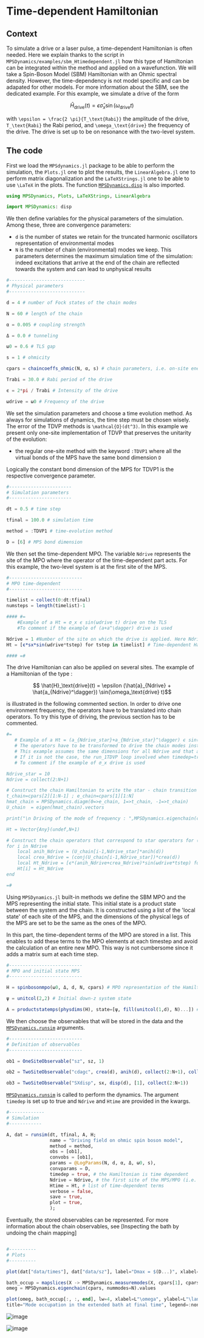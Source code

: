 # Time-dependent Hamiltonian

## Context

To simulate a drive or a laser pulse, a time-dependent Hamiltonian is often needed. Here we explain thanks to the script in `MPSDynamics/examples/sbm_Htimedependent.jl` how this type of Hamiltonian can be integrated within the method and applied on a wavefunction. We will take a Spin-Boson Model (SBM) Hamiltonian with an Ohmic spectral density. However, the time-dependency is not model specific and can be adapated for other models. For more information about the SBM, see the dedicated example. For this example, we simulate a drive of the form

```math
        \hat{H}_\text{drive}(t) = \epsilon \hat{\sigma}_x \sin(\omega_\text{drive} t)
```
with ``\epsilon = \frac{2 \pi}{T_\text{Rabi}}`` the amplitude of the drive, ``T_\text{Rabi}`` the Rabi period, and ``\omega_\text{drive}`` the frequency of the drive. The drive is set up to be on resonance with the two-level system.

## The code
First we load the `MPSdynamics.jl` package to be able to perform the simulation, the `Plots.jl` one to plot the results, the `LinearAlgebra.jl` one to perform matrix diagonalization and the `LaTeXStrings.jl` one to be able to use ``\LaTeX`` in the plots. The function [`MPSDynamics.disp`](@ref) is also imported.

```julia
using MPSDynamics, Plots, LaTeXStrings, LinearAlgebra

import MPSDynamics: disp
```

We then define variables for the physical parameters of the simulation.
Among these, three are convergence parameters:

*  `d` is the number of states we retain for the truncated harmonic oscillators representation of environmental modes
* `N` is the number of chain (environmental) modes we keep. This parameters determines the maximum simulation time of the simulation: indeed excitations that arrive at the end of the chain are reflected towards the system and can lead to unphysical results

```julia
#----------------------------
# Physical parameters
#----------------------------

d = 4 # number of Fock states of the chain modes

N = 60 # length of the chain

α = 0.005 # coupling strength

Δ = 0.0 # tunneling 

ω0 = 0.6 # TLS gap

s = 1 # ohmicity

cpars = chaincoeffs_ohmic(N, α, s) # chain parameters, i.e. on-site energies ϵ_i, hopping energies t_i, and system-chain coupling c_0

Trabi = 30.0 # Rabi period of the drive

ϵ = 2*pi / Trabi # Intensity of the drive

ωdrive = ω0 # Frequency of the drive
```
We set the simulation parameters and choose a time evolution method.
As always for simulations of dynamics, the time step must be chosen wisely. The error of the TDVP methods is ``\mathcal{O}(dt^3)``.
In this example we present only one-site implementation of TDVP that preserves the unitarity of the evolution:

* the regular one-site method with the keyword `:TDVP1` where all the virtual bonds of the MPS have the same bond dimension ``D``

Logically the constant bond dimension of the MPS for TDVP1 is the respective convergence parameter.

```julia
#-----------------------
# Simulation parameters
#-----------------------

dt = 0.5 # time step

tfinal = 100.0 # simulation time

method = :TDVP1 # time-evolution method

D = [6] # MPS bond dimension
```
We then set the time-dependent MPO. The variable `Ndrive` represents the site of the MPO where the operator of the time-dependent part acts. For this example, the two-level system is at the first site of the MPS. 

```julia
#---------------------------
# MPO time-dependent
#---------------------------

timelist = collect(0:dt:tfinal)
numsteps = length(timelist)-1

#### #=
    #Example of a Ht = σ_x ϵ sin(ωdrive t) drive on the TLS
    #To comment if the example of (a+a^\dagger) drive is used

Ndrive = 1 #Number of the site on which the drive is applied. Here Ndrive=1 for the TLS
Ht = [ϵ*sx*sin(ωdrive*tstep) for tstep in timelist] # Time-dependent Hamiltonian term

#### =#
```
The drive Hamiltonian can also be applied on several sites. The example of a Hamiltonian of the type :
```math
        \hat{H}_\text{drive}(t) = \epsilon (\hat{a}_{Ndrive} + \hat{a_{Ndrive}^\dagger}) \sin(\omega_\text{drive} t)
```
is illustrated in the following commented section. In order to drive one environment frequency, the operators have to be translated into chain operators. To try this type of driving, the previous section has to be commented.
```julia
#=
   # Example of a Ht = (a_{Ndrive_star}+a_{Ndrive_star}^\dagger) ϵ sin(ωdrive t) drive on the (Ndrive_star)th mode. 
   # The operators have to be transformed to drive the chain modes instead of the mode of the initial Hamiltonian
   # This example assumes the same dimensions for all Ndrive and that applies to a chain at the right of the system.
   # If it is not the case, the run_1TDVP loop involved when timedep=true has to be modified
   # To comment if the example of σ_x drive is used

Ndrive_star = 10
Ndrive = collect(2:N+1)

# Construct the chain Hamiltonian to write the star - chain transition matrix 
t_chain=cpars[2][1:N-1] ; e_chain=cpars[1][1:N]
hmat_chain = MPSDynamics.diagm(0=>e_chain, 1=>t_chain, -1=>t_chain)
U_chain  = eigen(hmat_chain).vectors

print("\n Driving of the mode of frequency : ",MPSDynamics.eigenchain(cpars, nummodes=N).values[Ndrive_star])

Ht = Vector{Any}(undef,N+1)

# Construct the chain operators that correspond to star operators for (a_{Ndrive_star}+a_{Ndrive_star}^\dagger
for i in Ndrive
    local anih_Ndrive = (U_chain[i-1,Ndrive_star]*anih(d))
    local crea_Ndrive = (conj(U_chain[i-1,Ndrive_star])*crea(d))
    local Ht_Ndrive = [ϵ*(anih_Ndrive+crea_Ndrive)*sin(ωdrive*tstep) for tstep in timelist]
    Ht[i] = Ht_Ndrive
end

=#
```

Using `MPSDynamics.jl` built-in methods we define the SBM MPO and the MPS representing the initial state.
This initial state is a product state between the system and the chain. It is constructed using a list of the 'local state' of each site of the MPS, and the dimensions of the physical legs of the MPS are set to be the same as the ones of the MPO.


In this part, the time-dependent terms of the MPO are stored in a list. This enables to add these terms to the MPO elements at each timestep and avoid the calculation of an entire new MPO. This way is not cumbersome since it adds a matrix sum at each time step.

```julia
#---------------------------
# MPO and initial state MPS
#---------------------------

H = spinbosonmpo(ω0, Δ, d, N, cpars) # MPO representation of the Hamiltonian

ψ = unitcol(2,2) # Initial down-z system state 

A = productstatemps(physdims(H), state=[ψ, fill(unitcol(1,d), N)...]) # MPS representation of |ψ>|Vacuum>
```
We then choose the observables that will be stored in the data and the [`MPSDynamics.runsim`](@ref) arguments.
```julia
#---------------------------
# Definition of observables
#---------------------------

ob1 = OneSiteObservable("sz", sz, 1)

ob2 = TwoSiteObservable("cdagc", crea(d), anih(d), collect(2:N+1), collect(2:N+1))

ob3 = TwoSiteObservable("SXdisp", sx, disp(d), [1], collect(2:N+1))

```
[`MPSDynamics.runsim`](@ref) is called to perform the dynamics. The argument `timedep` is set up to true and `Ndrive` and `Htime` are provided in the kwargs. 
```julia
#-------------
# Simulation
#------------

A, dat = runsim(dt, tfinal, A, H;
                name = "Driving field on ohmic spin boson model",
                method = method,
                obs = [ob1],
                convobs = [ob1],
                params = @LogParams(N, d, α, Δ, ω0, s),
                convparams = D,
                timedep = true, # the Hamiltonian is time dependent
                Ndrive = Ndrive, # the first site of the MPS/MPO (i.e. the system) is concerned
                Htime = Ht, # list of time-dependent terms
                verbose = false,
                save = true,
                plot = true,
                );
```
Eventually, the stored observables can be represented. For more information about the chain observables, see [Inspecting the bath by undoing the chain mapping] 
```julia

#----------
# Plots
#----------

plot(dat["data/times"], dat["data/sz"], label="Dmax = $(D...)", xlabel=L"t",ylabel=L"\sigma_z", title="")

bath_occup = mapslices(X -> MPSDynamics.measuremodes(X, cpars[1], cpars[2]), dat["data/cdagc"], dims = [1,2])
omeg = MPSDynamics.eigenchain(cpars, nummodes=N).values

plot(omeg, bath_occup[:, :, end], lw=4, xlabel=L"\omega", ylabel=L"\langle n^b_\omega \rangle",
title="Mode occupation in the extended bath at final time", legend=:none)
```
![image](sbm_Htime_sz.png)

![image](sbm_Htime_spec.png)

